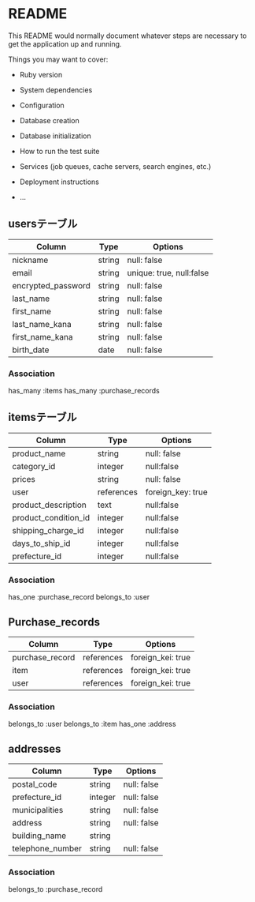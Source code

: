 # README

This README would normally document whatever steps are necessary to get the
application up and running.

Things you may want to cover:

* Ruby version

* System dependencies

* Configuration

* Database creation

* Database initialization

* How to run the test suite

* Services (job queues, cache servers, search engines, etc.)

* Deployment instructions

* ...
## usersテーブル
|Column             |Type        |Options|
|-------------------|------------|------------------------|
|nickname           | string     |null: false             |
|email              | string     |unique: true, null:false|
|encrypted_password |  string    |null: false             |
|last_name          | string     |null: false             |
|first_name         | string     |null: false             |
|last_name_kana     | string     |null: false             |
|first_name_kana    | string     |null: false             |
|birth_date         | date       |null: false             |

### Association
has_many :items
has_many :purchase_records


## itemsテーブル

|Column              |Type        |Options|
|--------------------|------------|------------------|
|product_name        | string     |null: false       |
|category_id         |  integer   |null:false        |
|prices              |  string    |null: false       |
|user                | references |foreign_key: true |
|product_description |  text      |null:false        |
|product_condition_id| integer    |null:false        |
|shipping_charge_id | integer    |null:false        |
|days_to_ship_id     |  integer   |null:false        |
|prefecture_id       |  integer   |null:false        |


### Association
has_one :purchase_record
belongs_to :user

## Purchase_records

|Column             |Type        |Options|
|-----------------|------------|------------------|
| purchase_record| references |foreign_kei: true |
| item            | references | foreign_kei: true|
| user            | references |foreign_kei: true |
### Association

belongs_to :user
belongs_to :item
has_one :address

## addresses
|Column             |Type        |Options|
|-----------------|------------|------------|
|postal_code      | string     |null: false |
|prefecture_id    | integer    |null: false |
|municipalities   | string     |null: false |
|address          | string     |null: false |
|building_name    | string     |            |
|telephone_number | string     |null: false |
### Association
belongs_to :purchase_record